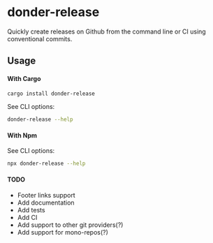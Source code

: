 # donder-release

Quickly create releases on Github from the command line or CI using conventional commits.

## Usage

#### With Cargo

```bash
cargo install donder-release
```

See CLI options:

```bash
donder-release --help
```

#### With Npm

See CLI options:

```bash
npx donder-release --help
```

#### TODO

- Footer links support
- Add documentation
- Add tests
- Add CI
- Add support to other git providers(?)
- Add support for mono-repos(?)
